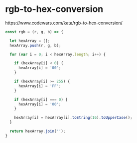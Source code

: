 # rgb-to-hex-conversion
https://www.codewars.com/kata/rgb-to-hex-conversion/


```javascript
const rgb = (r, g, b) => {

  let hexArray = [];
  hexArray.push(r, g, b);

  for (var i = 0; i < hexArray.length; i++) {

    if (hexArray[i] < 0) {
      hexArray[i] = '00';
    }

    if (hexArray[i] >= 255) {
      hexArray[i] = 'FF';
    }

    if (hexArray[i] === 0) {
      hexArray[i] = '00';
    }

    hexArray[i] = hexArray[i].toString(16).toUpperCase();
  }

  return hexArray.join('');
}
```
